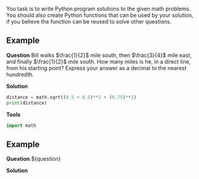 You task is to write Python program solutions to the given math problems.
You should also create Python functions that can be used by your solution, if you believe the function can be reused to solve other questions.


## Example
**Question**
Bill walks $\frac{1}{2}$ mile south, then $\frac{3}{4}$ mile east, and finally $\frac{1}{2}$ mile south. How many miles is he, in a direct line, from his starting point?  Express your answer as a decimal to the nearest hundredth.

**Solution**
```python
distance = math.sqrt((0.5 + 0.5)**2 + (0.75)**2)
print(distance)
```
**Tools**
```python
import math
```


## Example
**Question**
${question}

**Solution**
